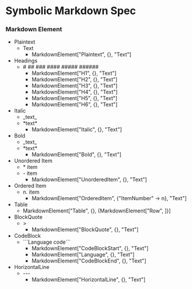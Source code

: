 # Symbolic Markdown Spec

### Markdown Element
- Plaintext
	- Text
		- MarkdownElement["Plaintext", {}, "Text"]
- Headings
 	- \# \#\# \#\#\# \#\#\#\# \#\#\#\#\# \#\#\#\#\#\#
		- MarkdownElement["H1", {}, "Text"]
		- MarkdownElement["H2", {}, "Text"]
		- MarkdownElement["H3", {}, "Text"]
		- MarkdownElement["H4", {}, "Text"]
		- MarkdownElement["H5", {}, "Text"]
		- MarkdownElement["H6", {}, "Text"]
- Italic
	- \_text\_
	- \*text\*
		- MarkdownElement["Italic", {}, "Text"]
- Bold
	- \_text\_
	- \*text\*
		- MarkdownElement["Bold", {}, "Text"]
- Unordered Item
	- \* item
	- \- item
		- MarkdownElement["UnorderedItem", {}, "Text"]
- Ordered Item
	- n. item
		- MarkdownElement["OrderedItem", {"ItemNumber" -> n}, "Text"]
- Table
	- MarkdownElement["Table", {}, {MarkdownElement["Row", ]}]
- BlockQuote
	- \>
		- MarkdownElement["BlockQuote", {}, "Text"]
- CodeBlock
	- \`\`\`Language code\`\`\`
		- MarkdownElement["CodeBlockStart", {}, "Text"]
		- MarkdownElement["Language", {}, "Text"]
		- MarkdownElement["CodeBlockEnd", {}, "Text"]
- HorizontalLine
	- \-\-\-
		- MarkdownElement["HorizontalLine", {}, "Text"]
